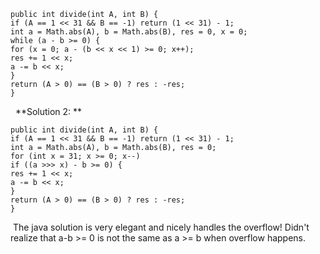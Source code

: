 ```
public int divide(int A, int B) {
if (A == 1 << 31 && B == -1) return (1 << 31) - 1;
int a = Math.abs(A), b = Math.abs(B), res = 0, x = 0;
while (a - b >= 0) {
for (x = 0; a - (b << x << 1) >= 0; x++);
res += 1 << x;
a -= b << x;
}
return (A > 0) == (B > 0) ? res : -res;
}
```
​
​
**Solution 2: **
​
```
public int divide(int A, int B) {
if (A == 1 << 31 && B == -1) return (1 << 31) - 1;
int a = Math.abs(A), b = Math.abs(B), res = 0;
for (int x = 31; x >= 0; x--)
if ((a >>> x) - b >= 0) {
res += 1 << x;
a -= b << x;
}
return (A > 0) == (B > 0) ? res : -res;
}
```
​
The java solution is very elegant and nicely handles the overflow! Didn't realize that a-b >= 0 is not the same as a >= b when overflow happens.
​